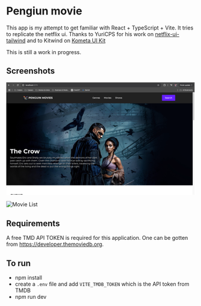 # Pengiun movie

This app is my attempt to get familiar with React + TypeScript + Vite. It tries to replicate the netflix ui. Thanks to YuriCPS for his work on [netflix-ui-tailwind](https://github.com/YuriCPS/netflix-ui-tailwind-stydcpnts/) and to Kitwind on [Kometa UI Kit](https://kitwind.io/products/kometa/)

This is still a work in progress.

## Screenshots

![Hero Section](./screenshots/homepage.png)

![Movie List](./screenshots/movielist.png)

## Requirements

A free TMD API TOKEN is required for this application. One can be gotten from https://developer.themoviedb.org.

## To run

- npm install
- create a `.env` file and add `VITE_TMDB_TOKEN` which is the API token from TMDB
- npm run dev
